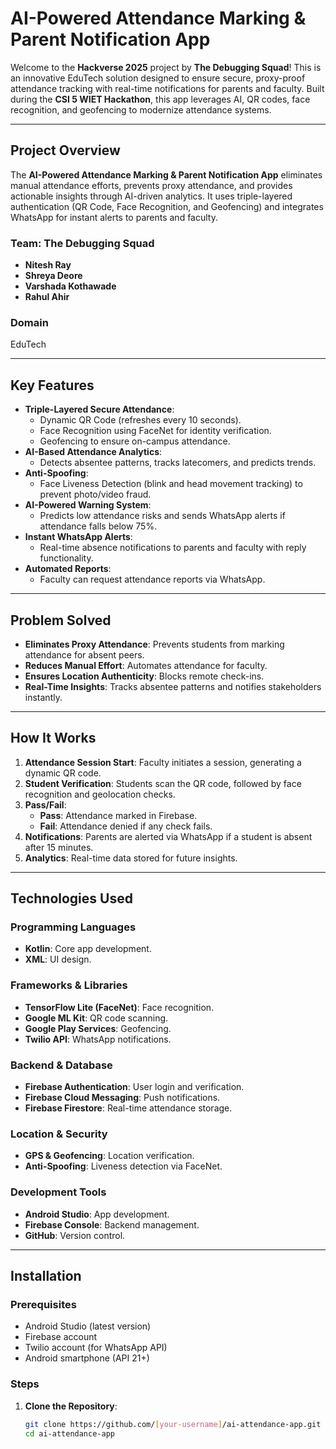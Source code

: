 # AI-Powered Attendance Marking & Parent Notification App

Welcome to the **Hackverse 2025** project by **The Debugging Squad**! This is an innovative EduTech solution designed to ensure secure, proxy-proof attendance tracking with real-time notifications for parents and faculty. Built during the **CSI 5 WIET Hackathon**, this app leverages AI, QR codes, face recognition, and geofencing to modernize attendance systems.

---

## Project Overview

The **AI-Powered Attendance Marking & Parent Notification App** eliminates manual attendance efforts, prevents proxy attendance, and provides actionable insights through AI-driven analytics. It uses triple-layered authentication (QR Code, Face Recognition, and Geofencing) and integrates WhatsApp for instant alerts to parents and faculty.

### Team: The Debugging Squad
- **Nitesh Ray**
- **Shreya Deore**
- **Varshada Kothawade**
- **Rahul Ahir**

### Domain
EduTech

---

## Key Features

- **Triple-Layered Secure Attendance**:
  - Dynamic QR Code (refreshes every 10 seconds).
  - Face Recognition using FaceNet for identity verification.
  - Geofencing to ensure on-campus attendance.
- **AI-Based Attendance Analytics**:
  - Detects absentee patterns, tracks latecomers, and predicts trends.
- **Anti-Spoofing**:
  - Face Liveness Detection (blink and head movement tracking) to prevent photo/video fraud.
- **AI-Powered Warning System**:
  - Predicts low attendance risks and sends WhatsApp alerts if attendance falls below 75%.
- **Instant WhatsApp Alerts**:
  - Real-time absence notifications to parents and faculty with reply functionality.
- **Automated Reports**:
  - Faculty can request attendance reports via WhatsApp.

---

## Problem Solved

- **Eliminates Proxy Attendance**: Prevents students from marking attendance for absent peers.
- **Reduces Manual Effort**: Automates attendance for faculty.
- **Ensures Location Authenticity**: Blocks remote check-ins.
- **Real-Time Insights**: Tracks absentee patterns and notifies stakeholders instantly.

---

## How It Works

1. **Attendance Session Start**: Faculty initiates a session, generating a dynamic QR code.
2. **Student Verification**: Students scan the QR code, followed by face recognition and geolocation checks.
3. **Pass/Fail**:
   - **Pass**: Attendance marked in Firebase.
   - **Fail**: Attendance denied if any check fails.
4. **Notifications**: Parents are alerted via WhatsApp if a student is absent after 15 minutes.
5. **Analytics**: Real-time data stored for future insights.

---

## Technologies Used

### Programming Languages
- **Kotlin**: Core app development.
- **XML**: UI design.

### Frameworks & Libraries
- **TensorFlow Lite (FaceNet)**: Face recognition.
- **Google ML Kit**: QR code scanning.
- **Google Play Services**: Geofencing.
- **Twilio API**: WhatsApp notifications.

### Backend & Database
- **Firebase Authentication**: User login and verification.
- **Firebase Cloud Messaging**: Push notifications.
- **Firebase Firestore**: Real-time attendance storage.

### Location & Security
- **GPS & Geofencing**: Location verification.
- **Anti-Spoofing**: Liveness detection via FaceNet.

### Development Tools
- **Android Studio**: App development.
- **Firebase Console**: Backend management.
- **GitHub**: Version control.

---

## Installation

### Prerequisites
- Android Studio (latest version)
- Firebase account
- Twilio account (for WhatsApp API)
- Android smartphone (API 21+)

### Steps
1. **Clone the Repository**:
   ```bash
   git clone https://github.com/[your-username]/ai-attendance-app.git
   cd ai-attendance-app
